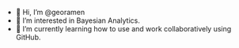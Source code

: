 - 👋 Hi, I’m @georamen
- 👀 I’m interested in Bayesian Analytics.
- 🌱 I’m currently learning how to use and work collaboratively using GitHub.
